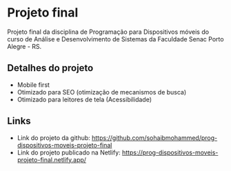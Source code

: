 # Projeto final

Projeto final da disciplina de Programação para Dispositivos móveis do curso de Análise e Desenvolvimento de Sistemas da Faculdade Senac Porto Alegre - RS.

## Detalhes do projeto

- Mobile first
- Otimizado para SEO (otimização de mecanismos de busca)
- Otimizado para leitores de tela (Acessibilidade)

## Links

- Link do projeto da github: https://github.com/sohaibmohammed/prog-dispositivos-moveis-projeto-final
- Link do projeto publicado na Netlify: https://prog-dispositivos-moveis-projeto-final.netlify.app/
